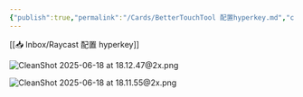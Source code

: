```yaml
---
{"publish":true,"permalink":"/Cards/BetterTouchTool 配置hyperkey.md","created":"2025-06-18","modified":"2025-06-18","published":"2025-07-18T11:23:55.284+08:00","cssclasses":""}
---
```



[[📥 Inbox/Raycast 配置 hyperkey]]

![CleanShot 2025-06-18 at 18.12.47@2x.png](https://pub-pic.oldwinter.top/2025/06/1e6d6cae11ab104bd56e2a68eda9570d.png)

![CleanShot 2025-06-18 at 18.11.55@2x.png](https://pub-pic.oldwinter.top/2025/06/ec0ce57a9128144594f78724d6c7017f.png)
